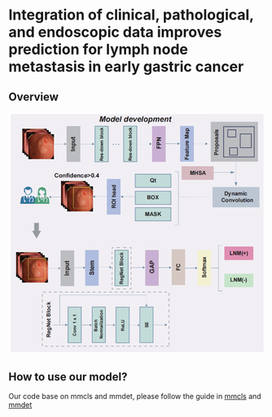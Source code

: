 # Integration of clinical, pathological, and endoscopic data improves prediction for lymph node metastasis in early gastric cancer

## Overview

![image](https://github.com/KzRinga/mmclassification-for-LNM/blob/main/image.png)


## How to use our model?
Our code base on mmcls and mmdet, please follow the guide in [mmcls](https://github.com/open-mmlab/mmpretrain) and [mmdet](https://github.com/open-mmlab/mmdetection)


